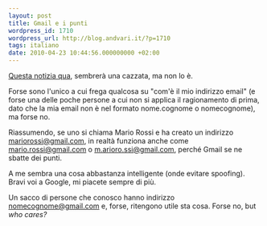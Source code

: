 ```yaml
---
layout: post
title: Gmail e i punti
wordpress_id: 1710
wordpress_url: http://blog.andvari.it/?p=1710
tags: italiano
date: 2010-04-23 10:44:56.000000000 +02:00
---
```

<a href="http://lifehacker.com/269619/reformat-your-gmail-address-with-dots">Questa notizia qua</a>, sembrerà una cazzata, ma non lo è.

Forse sono l'unico a cui frega qualcosa su "com'è il mio indirizzo email" (e forse una delle poche persone a cui non si applica il ragionamento di prima, dato che la mia email non è nel formato nome.cognome o nomecognome), ma forse no.

Riassumendo, se uno si chiama Mario Rossi e ha creato un indirizzo mariorossi@gmail.com, in realtà funziona anche come mario.rossi@gmail.com o m.arioro.ssi@gmail.com, perché Gmail se ne sbatte dei punti.

A me sembra una cosa abbastanza intelligente (onde evitare spoofing). Bravi voi a Google, mi piacete sempre di più.

Un sacco di persone che conosco hanno indirizzo nomecognome@gmail.com e, forse, ritengono utile sta cosa. Forse no, but <em>who cares?</em>
